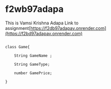 # f2wb97adapa
This is Vamsi Krishna Adapa 
Link to assignment[https://f2db97adapav.onrender.com](https://f2bd97adapav.onrender.com)

```

class Game{

    String GameName ;

    String GameType;

    number GamePrice;

}

```